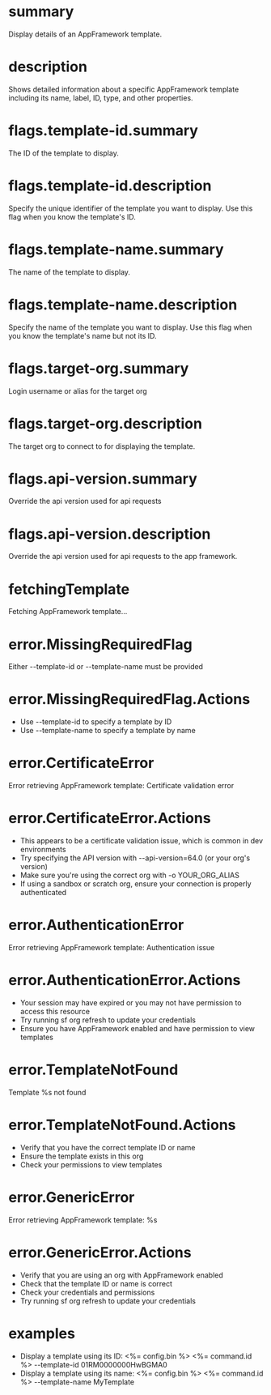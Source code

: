 # summary

Display details of an AppFramework template.

# description

Shows detailed information about a specific AppFramework template including its name, label, ID, type, and other properties.

# flags.template-id.summary

The ID of the template to display.

# flags.template-id.description

Specify the unique identifier of the template you want to display. Use this flag when you know the template's ID.

# flags.template-name.summary

The name of the template to display.

# flags.template-name.description

Specify the name of the template you want to display. Use this flag when you know the template's name but not its ID.

# flags.target-org.summary

Login username or alias for the target org

# flags.target-org.description

The target org to connect to for displaying the template.

# flags.api-version.summary

Override the api version used for api requests

# flags.api-version.description

Override the api version used for api requests to the app framework.

# fetchingTemplate

Fetching AppFramework template...

# error.MissingRequiredFlag

Either --template-id or --template-name must be provided

# error.MissingRequiredFlag.Actions

- Use --template-id to specify a template by ID
- Use --template-name to specify a template by name

# error.CertificateError

Error retrieving AppFramework template: Certificate validation error

# error.CertificateError.Actions

- This appears to be a certificate validation issue, which is common in dev environments
- Try specifying the API version with --api-version=64.0 (or your org's version)
- Make sure you're using the correct org with -o YOUR_ORG_ALIAS
- If using a sandbox or scratch org, ensure your connection is properly authenticated

# error.AuthenticationError

Error retrieving AppFramework template: Authentication issue

# error.AuthenticationError.Actions

- Your session may have expired or you may not have permission to access this resource
- Try running sf org refresh to update your credentials
- Ensure you have AppFramework enabled and have permission to view templates

# error.TemplateNotFound

Template %s not found

# error.TemplateNotFound.Actions

- Verify that you have the correct template ID or name
- Ensure the template exists in this org
- Check your permissions to view templates

# error.GenericError

Error retrieving AppFramework template: %s

# error.GenericError.Actions

- Verify that you are using an org with AppFramework enabled
- Check that the template ID or name is correct
- Check your credentials and permissions
- Try running sf org refresh to update your credentials

# examples

- Display a template using its ID:
  <%= config.bin %> <%= command.id %> --template-id 01RM0000000HwBGMA0
- Display a template using its name:
  <%= config.bin %> <%= command.id %> --template-name MyTemplate
